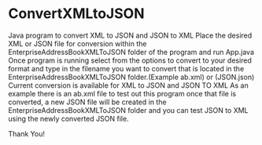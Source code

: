 # ConvertXMLtoJSON
Java program to convert XML to JSON and JSON to XML
Place the desired XML or JSON file for conversion within the EnterpriseAddressBookXMLToJSON folder of the program and run App.java
Once program is running select from the options to convert to your desired format and type in the filename you want to convert that is located in the EnterpriseAddressBookXMLToJSON folder.(Example ab.xml) or (JSON.json)
Current conversion is available for XML to JSON and JSON TO XML
As an example there is an ab.xml file to test out this program once that file is converted, a new JSON file will be created in the EnterpriseAddressBookXMLToJSON folder and you can test JSON to XML using the newly converted JSON file.

Thank You!
